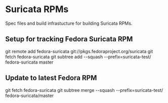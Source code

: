 # Suricata RPMs

Spec files and build infrastucture for building Suricata RPMs.

## Setup for tracking Fedora Suricata RPM

git remote add fedora-suricata git://pkgs.fedoraproject.org/suricata
git fetch fedora-suricata
git subtree add --squash --prefix=suricata-test/ fedora-suricata master

## Update to latest Fedora RPM

git fetch fedora-suricata
git subtree merge --squash --prefix=suricata-test/ fedora-suricata/master
